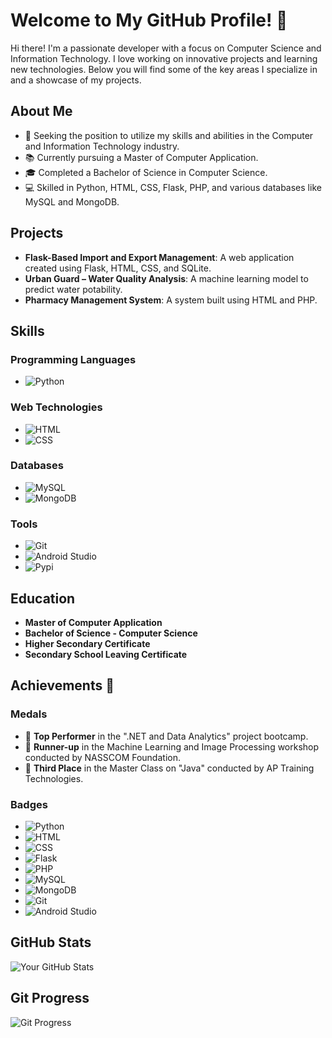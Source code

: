 # Welcome to My GitHub Profile! 🎉

Hi there! I'm a passionate developer with a focus on Computer Science and Information Technology. I love working on innovative projects and learning new technologies. Below you will find some of the key areas I specialize in and a showcase of my projects.

## About Me
- 💼 Seeking the position to utilize my skills and abilities in the Computer and Information Technology industry.
- 📚 Currently pursuing a Master of Computer Application.
- 🎓 Completed a Bachelor of Science in Computer Science.
- 💻 Skilled in Python, HTML, CSS, Flask, PHP, and various databases like MySQL and MongoDB.

## Projects
- **Flask-Based Import and Export Management**: A web application created using Flask, HTML, CSS, and SQLite.
- **Urban Guard – Water Quality Analysis**: A machine learning model to predict water potability.
- **Pharmacy Management System**: A system built using HTML and PHP.

## Skills

### Programming Languages
- ![Python](https://img.shields.io/badge/-Python-3776AB?logo=python&logoColor=white)

### Web Technologies
- ![HTML](https://img.shields.io/badge/-HTML-E34F26?logo=html5&logoColor=white)
- ![CSS](https://img.shields.io/badge/-CSS-1572B6?logo=css3&logoColor=white)

### Databases
- ![MySQL](https://img.shields.io/badge/-MySQL-4479A1?logo=mysql&logoColor=white)
- ![MongoDB](https://img.shields.io/badge/-MongoDB-47A248?logo=mongodb&logoColor=white)

### Tools
- ![Git](https://img.shields.io/badge/-Git-F05032?logo=git&logoColor=white)
- ![Android Studio](https://img.shields.io/badge/-Android_Studio-3DDC84?logo=android-studio&logoColor=white)
- ![Pypi](https://img.shields.io/badge/-Pypi-3775A9?logo=pypi&logoColor=white)

## Education
- **Master of Computer Application**
- **Bachelor of Science - Computer Science**
- **Higher Secondary Certificate**
- **Secondary School Leaving Certificate**

## Achievements 🏅

### Medals
- 🥇 **Top Performer** in the ".NET and Data Analytics" project bootcamp.
- 🥈 **Runner-up** in the Machine Learning and Image Processing workshop conducted by NASSCOM Foundation.
- 🥉 **Third Place** in the Master Class on "Java" conducted by AP Training Technologies.

### Badges
- ![Python](https://img.shields.io/badge/-Python-3776AB?logo=python&logoColor=white)
- ![HTML](https://img.shields.io/badge/-HTML-E34F26?logo=html5&logoColor=white)
- ![CSS](https://img.shields.io/badge/-CSS-1572B6?logo=css3&logoColor=white)
- ![Flask](https://img.shields.io/badge/-Flask-000000?logo=flask&logoColor=white)
- ![PHP](https://img.shields.io/badge/-PHP-777BB4?logo=php&logoColor=white)
- ![MySQL](https://img.shields.io/badge/-MySQL-4479A1?logo=mysql&logoColor=white)
- ![MongoDB](https://img.shields.io/badge/-MongoDB-47A248?logo=mongodb&logoColor=white)
- ![Git](https://img.shields.io/badge/-Git-F05032?logo=git&logoColor=white)
- ![Android Studio](https://img.shields.io/badge/-Android_Studio-3DDC84?logo=android-studio&logoColor=white)

## GitHub Stats
![Your GitHub Stats](https://github-readme-stats.vercel.app/api?username=your-username&show_icons=true&theme=radical)

## Git Progress
![Git Progress](https://progress-bar.dev/80/?title=Git%20Enrolment)
